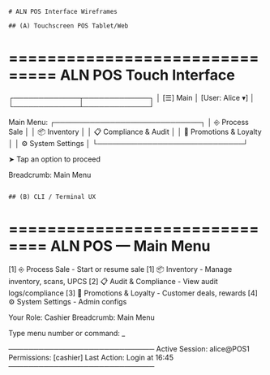 ```
# ALN POS Interface Wireframes

## (A) Touchscreen POS Tablet/Web

```
===============================
   ALN POS Touch Interface
===============================
┌─────────────┬─────────────┐
│ [☰] Main    │  [User: Alice  ▾] │
└─────────────┴─────────────┘

 Main Menu:
 ┌─────────────────────────────┐
 │  ⎆ Process Sale             │
 │  📦 Inventory               │
 │  📋 Compliance & Audit      │
 │  🎁 Promotions & Loyalty    │
 │  ⚙️ System Settings         │
 └─────────────────────────────┘

 ➤ Tap an option to proceed

 Breadcrumb: Main Menu
```

## (B) CLI / Terminal UX

```
==============================
  ALN POS — Main Menu
==============================
[1] ⎆ Process Sale            - Start or resume sale
[1] 📦 Inventory              - Manage inventory, scans, UPCS
[2] 📋 Audit & Compliance      - View audit logs/compliance
[3] 🎁 Promotions & Loyalty   - Customer deals, rewards
[4] ⚙️  System Settings        - Admin configs

Your Role: Cashier
Breadcrumb: Main Menu

Type menu number or command: _

─────────────────────────────
 Active Session: alice@POS1
 Permissions: [cashier]
 Last Action: Login at 16:45
─────────────────────────────
```
```
